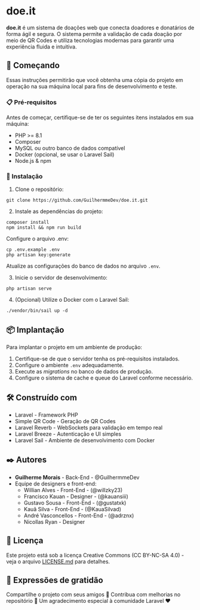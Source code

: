 # doe.it

**doe.it** é um sistema de doações web que conecta doadores e donatários de forma ágil e segura. O sistema permite a validação de cada doação por meio de QR Codes e utiliza tecnologias modernas para garantir uma experiência fluida e intuitiva.

## 🚀 Começando

Essas instruções permitirão que você obtenha uma cópia do projeto em operação na sua máquina local para fins de desenvolvimento e teste.

### 📋 Pré-requisitos

Antes de começar, certifique-se de ter os seguintes itens instalados em sua máquina:

-   PHP >= 8.1
-   Composer
-   MySQL ou outro banco de dados compatível
-   Docker (opcional, se usar o Laravel Sail)
-   Node.js & npm

### 🔧 Instalação

1. Clone o repositório:

```
git clone https://github.com/GuilhermmeDev/doe.it.git
```

2. Instale as dependências do projeto:

```
composer install
npm install && npm run build
```

Configure o arquivo .env:

```
cp .env.example .env
php artisan key:generate
```

Atualize as configurações do banco de dados no arquivo `.env`.

3. Inicie o servidor de desenvolvimento:

```
php artisan serve
```

4. (Opcional) Utilize o Docker com o Laravel Sail:

```
./vendor/bin/sail up -d
```

## 📦 Implantação

Para implantar o projeto em um ambiente de produção:

1. Certifique-se de que o servidor tenha os pré-requisitos instalados.
2. Configure o ambiente `.env` adequadamente.
3. Execute as _migrations_ no banco de dados de produção.
4. Configure o sistema de cache e queue do Laravel conforme necessário.

## 🛠️ Construído com

-   Laravel - Framework PHP
-   Simple QR Code - Geração de QR Codes
-   Laravel Reverb - WebSockets para validação em tempo real
-   Laravel Breeze - Autenticação e UI simples
-   Laravel Sail - Ambiente de desenvolvimento com Docker

## ✒️ Autores

-   **Guilherme Morais** - Back-End - @GuilhermmeDev
-   Equipe de designers e front-end:
    -   Willian Alves - Front-End - (@willzky23)
    -   Francisco Kauan - Designer - (@kauansiii)
    -   Gustavo Sousa - Front-End - (@gustatxk)
    -   Kauã Silva - Front-End - (@KauaSilvad)
    -   André Vasconcellos - Front-End - (@adrznx)
    -   Nicollas Ryan - Designer

## 📄 Licença

Este projeto está sob a licença Creative Commons (CC BY-NC-SA 4.0) - veja o arquivo [LICENSE.md](https://github.com/GuilhermmeDev/doe.it/blob/main/LICENSE) para detalhes.

## 🎁 Expressões de gratidão

Compartilhe o projeto com seus amigos 📢
Contribua com melhorias no repositório 🤝
Um agradecimento especial à comunidade Laravel ❤️
